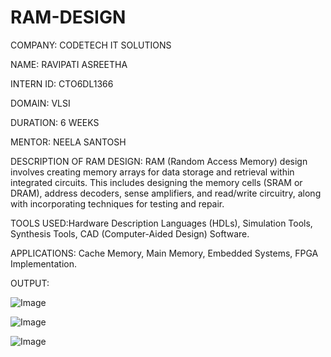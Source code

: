 # RAM-DESIGN

COMPANY: CODETECH IT SOLUTIONS

NAME: RAVIPATI ASREETHA

INTERN ID: CTO6DL1366

DOMAIN: VLSI

DURATION: 6 WEEKS

MENTOR: NEELA SANTOSH

DESCRIPTION OF RAM DESIGN: RAM (Random Access Memory) design involves creating memory arrays for data storage and retrieval within integrated circuits. This includes designing the memory cells (SRAM or DRAM), address decoders, sense amplifiers, and read/write circuitry, along with incorporating techniques for testing and repair.

TOOLS USED:Hardware Description Languages (HDLs), Simulation Tools, Synthesis Tools, CAD (Computer-Aided Design) Software.

APPLICATIONS: Cache Memory, Main Memory, Embedded Systems, FPGA Implementation.

OUTPUT:

![Image](https://github.com/user-attachments/assets/1144b090-9997-427d-b570-9fd63544e35e)

![Image](https://github.com/user-attachments/assets/fc8479f3-3604-4f2b-ab5e-9c2445bc02ca)

![Image](https://github.com/user-attachments/assets/234e4b43-8950-42c8-8e86-c601d43bb373)

